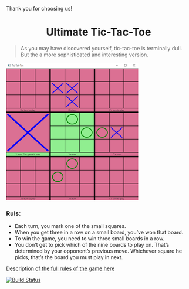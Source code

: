 Thank you for choosing us!
<h1 align="center">Ultimate Tic-Tac-Toe</h1>

> As you may have discovered yourself, tic-tac-toe is terminally dull.
> But the a more sophisticated and interesting version.

![alt-text](https://github.com/Partynin/TicTakToe/blob/master/src/image/board.png)

### Ruls:
+ Each turn, you mark one of the small squares.
+ When you get three in a row on a small board, you’ve won that board.
+ To win the game, you need to win three small boards in a row.
+ You don’t get to pick which of the nine boards to play on. That’s determined by your opponent’s previous move. Whichever square he picks, that’s the board you must play in next.

[Description of the full rules of the game here](https://mathwithbaddrawings.com/2013/06/16/ultimate-tic-tac-toe/)

[![Build Status](https://travis-ci.org/Partynin/TicTakToe.svg?branch=master)](https://travis-ci.org/Partynin/TicTakToe)

